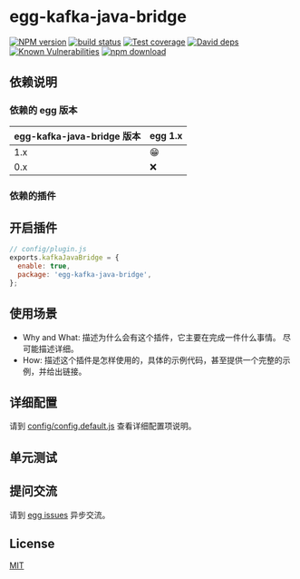 # egg-kafka-java-bridge

[![NPM version][npm-image]][npm-url]
[![build status][travis-image]][travis-url]
[![Test coverage][codecov-image]][codecov-url]
[![David deps][david-image]][david-url]
[![Known Vulnerabilities][snyk-image]][snyk-url]
[![npm download][download-image]][download-url]

[npm-image]: https://img.shields.io/npm/v/egg-kafka-java-bridge.svg?style=flat-square
[npm-url]: https://npmjs.org/package/egg-kafka-java-bridge
[travis-image]: https://img.shields.io/travis/eggjs/egg-kafka-java-bridge.svg?style=flat-square
[travis-url]: https://travis-ci.org/eggjs/egg-kafka-java-bridge
[codecov-image]: https://img.shields.io/codecov/c/github/eggjs/egg-kafka-java-bridge.svg?style=flat-square
[codecov-url]: https://codecov.io/github/eggjs/egg-kafka-java-bridge?branch=master
[david-image]: https://img.shields.io/david/eggjs/egg-kafka-java-bridge.svg?style=flat-square
[david-url]: https://david-dm.org/eggjs/egg-kafka-java-bridge
[snyk-image]: https://snyk.io/test/npm/egg-kafka-java-bridge/badge.svg?style=flat-square
[snyk-url]: https://snyk.io/test/npm/egg-kafka-java-bridge
[download-image]: https://img.shields.io/npm/dm/egg-kafka-java-bridge.svg?style=flat-square
[download-url]: https://npmjs.org/package/egg-kafka-java-bridge

<!--
Description here.
-->

## 依赖说明

### 依赖的 egg 版本

egg-kafka-java-bridge 版本 | egg 1.x
--- | ---
1.x | 😁
0.x | ❌

### 依赖的插件
<!--

如果有依赖其它插件，请在这里特别说明。如

- security
- multipart

-->

## 开启插件

```js
// config/plugin.js
exports.kafkaJavaBridge = {
  enable: true,
  package: 'egg-kafka-java-bridge',
};
```

## 使用场景

- Why and What: 描述为什么会有这个插件，它主要在完成一件什么事情。
尽可能描述详细。
- How: 描述这个插件是怎样使用的，具体的示例代码，甚至提供一个完整的示例，并给出链接。

## 详细配置

请到 [config/config.default.js](config/config.default.js) 查看详细配置项说明。

## 单元测试

<!-- 描述如何在单元测试中使用此插件，例如 schedule 如何触发。无则省略。-->

## 提问交流

请到 [egg issues](https://github.com/eggjs/egg/issues) 异步交流。

## License

[MIT](LICENSE)
